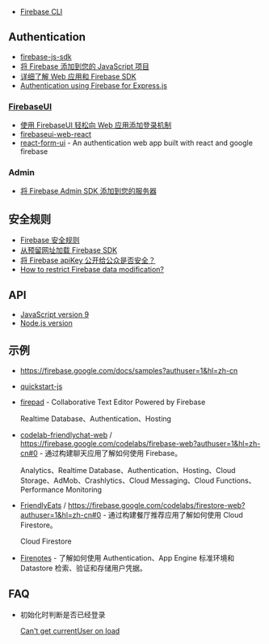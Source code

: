 - [Firebase CLI](https://firebase.google.com/docs/cli?hl=zh-cn#setup)

## Authentication

- [firebase-js-sdk](https://github.com/firebase/firebase-js-sdk)
- [将 Firebase 添加到您的 JavaScript 项目](https://firebase.google.com/docs/web/setup?hl=zh-cn)
- [详细了解 Web 应用和 Firebase SDK](https://firebase.google.com/docs/web/learn-more?hl=zh-cn)
- [Authentication using Firebase for Express.js](https://dev.to/deepakshisood/authentication-using-firebase-for-expressjs-2l48)

### [FirebaseUI](https://github.com/firebase/firebaseui-web)

- [使用 FirebaseUI 轻松向 Web 应用添加登录机制](https://firebase.google.com/docs/auth/web/firebaseui?hl=zh-cn)
- [firebaseui-web-react](https://github.com/firebase/firebaseui-web-react)
- [react-form-ui](https://github.com/aladinyo/react-form-ui) - An authentication web app built with react and google firebase

### Admin

- [将 Firebase Admin SDK 添加到您的服务器](https://firebase.google.com/docs/admin/setup?hl=zh-cn)

## 安全规则

- [Firebase 安全规则](https://firebase.google.com/docs/rules?hl=zh-cn)
- [从预留网址加载 Firebase SDK](https://firebase.google.com/docs/hosting/reserved-urls?hl=zh-cn#sdk_auto-configuration)
- [将 Firebase apiKey 公开给公众是否安全？](https://segmentfault.com/q/1010000042963730)
- [How to restrict Firebase data modification?](https://stackoverflow.com/questions/35418143/how-to-restrict-firebase-data-modification)


## API

- [JavaScript version 9](https://firebase.google.com/docs/reference/js?hl=zh-cn)
- [Node.js version](https://firebase.google.com/docs/reference/node)


## 示例

- https://firebase.google.com/docs/samples?authuser=1&hl=zh-cn
- [quickstart-js](https://github.com/firebase/quickstart-js)
- [firepad](https://github.com/FirebaseExtended/firepad) - Collaborative Text Editor Powered by Firebase

    Realtime Database、Authentication、Hosting

- [codelab-friendlychat-web](https://github.com/firebase/codelab-friendlychat-web) / https://firebase.google.com/codelabs/firebase-web?authuser=1&hl=zh-cn#0 - 通过构建聊天应用了解如何使用 Firebase。

    Analytics、Realtime Database、Authentication、Hosting、Cloud Storage、AdMob、Crashlytics、Cloud Messaging、Cloud Functions、Performance Monitoring

- [FriendlyEats](https://github.com/firebase/friendlyeats-web) / https://firebase.google.com/codelabs/firestore-web?authuser=1&hl=zh-cn#0 - 通过构建餐厅推荐应用了解如何使用 Cloud Firestore。

    Cloud Firestore

- [Firenotes](https://cloud.google.com/appengine/docs/legacy/standard/python/authenticating-users-firebase-appengine?authuser=1&hl=zh-cn) - 了解如何使用 Authentication、App Engine 标准环境和 Datastore 检索、验证和存储用户凭据。

## FAQ

- 初始化时判断是否已经登录

    [Can't get currentUser on load](https://stackoverflow.com/questions/37883981/cant-get-currentuser-on-load)
